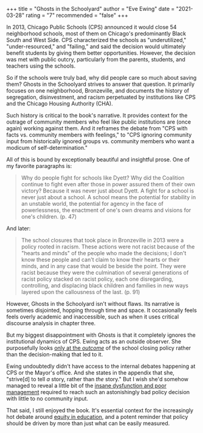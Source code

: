 +++
title = "Ghosts in the Schoolyard"
author = "Eve Ewing"
date = "2021-03-28"
rating = "7"
recommended = "false"
+++

In 2013, Chicago Public Schools (CPS) announced it would close 54 neighborhood schools, most of them on Chicago's predominantly Black South and West Side. CPS characterized the schools as "underutilized," "under-resourced," and "failing," and said the decision would ultimately benefit students by giving them better opportunities. However, the decision was met with public outcry, particularly from the parents, students, and teachers using the schools.

So if the schools were truly bad, why did people care so much about saving them? Ghosts in the Schoolyard strives to answer that question. It primarily focuses on one neighborhood, Bronzeville, and documents the history of segregation, disinvestment, and racism perpetuated by institutions like CPS and the Chicago Housing Authority (CHA).

Such history is critical to the book's narrative. It provides context for the outrage of community members who feel like public institutions are (once again) working against them. And it reframes the debate from "CPS with facts vs. community members with feelings," to "CPS ignoring community input from historically ignored groups vs. community members who want a modicum of self-determination."

All of this is bound by exceptionally beautiful and insightful prose. One of my favorite paragraphs is:

> Why do people fight for schools like Dyett? Why did the Coalition continue to fight even after those in power assured them of their own victory? Because it was never just about Dyett. A fight for a school is never just about a school. A school means the potential for stability in an unstable world, the potential for agency in the face of powerlessness, the enactment of one's own dreams and visions for one's children. (p. 47)

And later:

> The school closures that took place in Bronzeville in 2013 were a policy rooted in racism. These actions were not racist because of the "hearts and minds" of the people who made the decisions; I don't know these people and can't claim to know their hearts or their minds, and in any case that would be beside the point. They were racist because they were the culmination of several generations of racist policy stacked on racist policy, each one disregarding, controlling, and
> displacing black children and families in new ways layered upon the callousness of the last. (p. 91)

However, Ghosts in the Schoolyard isn't without flaws. Its narrative is sometimes disjointed, hopping through time and space. It occasionally feels feels overly academic and inaccessible, such as when it uses critical discourse analysis in chapter three.

But my biggest disappointment with Ghosts is that it completely ignores the institutional dynamics of CPS. Ewing acts as an outside observer. She purposefully looks [only at the *outcome*](https://en.wikipedia.org/wiki/Disparate_impact) of the school closing policy rather than the decision-making that led to it.

Ewing undoubtedly didn't have access to the internal debates happening at CPS or the Mayor's office. And she states in the appendix that she, "strive[d] to tell *a* story, rather than *the* story." But I wish she'd somehow managed to reveal a little bit of the [insane dysfunction and poor management](https://www.chicagotribune.com/news/breaking/ct-barbara-byrd-bennett-prison-release-20200506-mxnfrofhavbabkqb75gi3abdpy-story.html) required to reach such an astonishingly bad policy decision with little to no community input.

That said, I still enjoyed the book. It's essential context for the increasingly hot debate around [equity in education](https://www.theatlantic.com/magazine/archive/2021/04/private-schools-are-indefensible/618078/), and a potent reminder that policy should be driven by more than just what can be easily measured.
